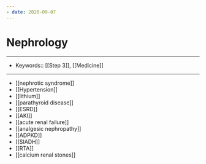 ```yaml
---
- date: 2020-09-07
---
```


# Nephrology
---

- Keywords:: [[Step 3]], [[Medicine]]
---

- [[nephrotic syndrome]]
- [[Hypertension]]
- [[lithium]]
- [[parathyroid disease]]
- [[ESRD]]
- [[AKI]]
- [[acute renal failure]]
- [[analgesic nephropathy]]
- [[ADPKD]]
- [[SIADH]]
- [[RTA]]
- [[calcium renal stones]]
